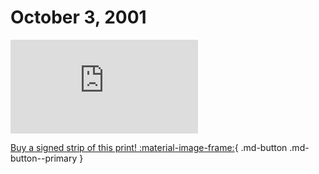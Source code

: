 # October 3, 2001

![](https://www.achewood.com/comic.php?date=10032001)

[Buy a signed strip of this print! :material-image-frame:](https://achewood-holiday-pop-up.myshopify.com/products/strip#10032001){ .md-button .md-button--primary }
